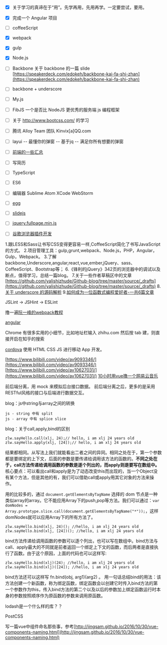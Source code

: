 - [x] 关于学习的真谛在于“用”。先学再用，先用再学。一定要尝试，要用。
- [x] 完成一个 Angular 项目
- [ ] coffeeScript
- [x] webpack
- [x] gulp
- [x] Node.js
- [ ] Backbone
关于 backbone 的一篇 slide [https://speakerdeck.com/edokeh/backbone-kai-fa-shi-zhan](https://speakerdeck.com/edokeh/backbone-kai-fa-shi-zhan)
- [ ] backbone + underscore
- [ ] My.js
- [ ] FibJS 一个是否比 NodeJS 更优秀的服务端 js 编程框架
- [ ] 关于 http://www.bootcss.com/ 的学习
- [ ] 腾讯 Alloy Team 团队 Kinvix[a]QQ.com
- [ ] layui -- 最懂你的弹窗 -- 基于jq -- 满足你所有想要的弹窗
- [ ] [前端的一些汇总](https://github.com/helloqingfeng)
- [ ] 写简历
- [ ] TypeScript
- [ ] ES6
- [ ] 编辑器 Sublime Atom XCode WebStorm
- [ ] [egg](https://egghead.io/)
- [ ] [slidejs](http://slidesjs.com/)
- [ ] [jquery.fullpage.min.js](http://www.dowebok.com/demo/2014/77/)
- [ ] [谷歌浏览器插件开发](http://open.chrome.360.cn/extension_dev/overview.html)


1.跟LESS和Sass让书写CSS变得更容易一样,CoffeeScript简化了书写JavaScript的方式。
2.项目管理工具：gulp,grunt,webpack、Node.js，PHP，Angular，Gulp，Webpack。
3.了解backbone,Underscore,angular,react,vue,ember,jQuery、sass、CoffeeScript、Bootstrap等；
6.《锋利的jQuery》342页的浏览器中的调试以及断点，值得学习，总结一篇blog。
7.关于一些作者草稿区中的文章[https://github.com/yalishizhude/Github-blog/tree/master/source/_drafts](https://github.com/yalishizhude/Github-blog/tree/master/source/_drafts)
8.[关于 underscore 的源码解析](http://www.cnblogs.com/shytong/p/5901753.html)
9.[如何成为一位函数式编程爱好者-一共6篇文章](http://www.w3cplus.com/javascript/so-you-want-to-be-a-functional-programmer-part-2.html)



JSLint -> JSHint -> ESLint


撸一遍[阮一峰的webpack教程](https://github.com/ruanyf/webpack-demos)

[angular](http://v.youku.com/v_show/id_XMTcwMzAxNzA1Mg==.html?f=28019830&spm=a2hzp.8244740.0.0)


Chrome 有很多实用的小细节，比如地址栏输入 zhihu.com 然后按 tab 建，则直接开启在知乎的搜索


[cordova](http://cordova.axuer.com/#getstarted) 使用 HTML CSS JS 进行移动 App 开发。


[https://www.bilibili.com/video/av9093346/](https://www.bilibili.com/video/av9093346/)
[https://www.bilibili.com/video/av10627031/](https://www.bilibili.com/video/av10627031/)
[10小时用vue撸一个网易云音乐](https://www.bilibili.com/video/av10956598/)



前后端分离，用 mock 来模拟后台接口数据。
前后端分离之后，更多的是采用RESTful风格的接口与后端进行数据交互。



blog：js中string与array之间的转换
```
js - string 中有 split
js - array 中有 splice slice
```


blog：关于call,apply,bind的区别
```
zlw.sayHello.call(xlj, 24);// hello, i am xlj 24 years old
zlw.sayHello.apply(xlj, [24]);// hello, i am xlj 24 years old
```
结果都相同。从写法上我们就能看出二者之间的异同。相同之处在于，第一个参数都是要绑定的上下文，后面的参数是要传递给调用该方法的函数的。**不同之处在于，call方法传递给调用函数的参数是逐个列出的，而apply则是要写在数组中。**
核心要点：可以看出call和apply是为了动态改变this而出现的，当一个Object没有某个方法，但是其他的有，我们可以借助call或apply用其它对象的方法来操作。

用的比较多的，通过 `document.getElementsByTagName` 选择的 dom 节点是一种类似array的array。它不能应用Array下的push,pop等方法。我们可以通过：`var domNodes =  Array.prototype.slice.call(document.getElementsByTagName("*"));`，这样domNodes就可以应用Array下的所有方法了。




```
zlw.sayHello.bind(xlj, 24)(); //hello, i am xlj 24 years old
zlw.sayHello.bind(xlj, [24])(); //hello, i am xlj 24 years old
```
bind方法传递给调用函数的参数可以逐个列出，也可以写在数组中。bind方法与call、apply最大的不同就是前者返回一个绑定上下文的函数，而后两者是直接执行了函数。由于这个原因，上面的代码也可以这样写:
```
zlw.sayHello.bind(xlj)(24); //hello, i am xlj 24 years old
zlw.sayHello.bind(xlj)([24]); //hello, i am xlj 24 years old
```
bind方法还可以这样写 fn.bind(obj, arg1)(arg2) 。
用一句话总结bind的用法：该方法创建一个新函数，称为绑定函数，绑定函数会以创建它时传入bind方法的第一个参数作为this，传入bind方法的第二个以及以后的参数加上绑定函数运行时本身的参数按照顺序作为原函数的参数来调用原函数。


lodash是一个什么样的库？？

PostCSS

写一篇vue中组件命名那些事，参考[http://jingsam.github.io/2016/10/30/vue-components-naming.html](http://jingsam.github.io/2016/10/30/vue-components-naming.html)